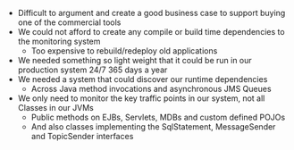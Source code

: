   * Difficult to argument and create a good business case to support buying one of the commercial tools
  * We could not afford to create any compile or build time dependencies to the monitoring system
    * Too expensive to rebuild/redeploy old applications
  * We needed something so light weight that it could be run in our production system 24/7 365 days a year
  * We needed a system that could discover our runtime dependencies
    * Across Java method invocations and asynchronous JMS Queues
  * We only need to monitor the key traffic points in our system, not all Classes in our JVMs
    * Public methods on EJBs, Servlets, MDBs and custom defined POJOs
    * And also classes implementing the SqlStatement, MessageSender and TopicSender interfaces